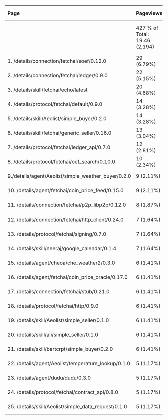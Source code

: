 | Page | Pageviews  | Unique Pageviews | Avg. time on Page | Entrances | Bounce rate | % Exit | Page Value |
| :---------- | :---- | -----: | -----: | -----: | -----: | -----: | ----------- |
| | 427 % of Total: 19.46 (2,194) | 378 % of Total: 22.16% (1,706) | 00:01:44 Avg for View: 00:01:49 (-4.73%) | 83 % of Total:  7.72% (1,075) | 68.67% Avg for View: 58.79% (16.81%) | 39.11% Avg for View: 49.00% (-20.18%) | $0.00 % of Total: 0.00% ($0.00) |
| 1. /details/connection/fetchai/soef/0.12.0 | 29 (6.79%) | 25 (6.61%) | 00:00:54 | 0 (0.00%) | 0.00% | 17.24% | $0.00 (0.00%) |
| 2. /details/connection/fetchai/ledger/0.9.0 | 22 (5.15%) | 18 (4.76%) | 00:00:20 |1 (1.20%) | 100.00% | 22.73% | $0.00 (0.00%) |
| 3. /details/skill/fetchai/echo/latest | 20 (4.68%) | 19 (5.03%) | 00:02:16 | 14 (16.87%) | 78.57% | 75.00% | $0.00 (0.00%) |
| 4. /details/protocol/fetchai/default/0.9.0 | 14 (3.28%) | 13 (3.44%) | 00:01:35 | 0 (0.00%) | 0.00% | 35.71% | $0.00 (0.00%) |
| 5. /details/skill/Aeolist/simple_buyer/0.2.0 | 14 (3.28%) | 12 (3.17%) | 00:00:23 | 2 (2.41%) | 50.00% | 35.71% | $0.00 (0.00%) |
| 6. /details/skill/fetchai/generic_seller/0.16.0 | 13 (3.04%) | 13 (3.44%) | 00:06:15 | 0 (0.00%) | 0.00% | 69.23% | $0.00 (0.00%) |
| 7. /details/protocol/fetchai/ledger_api/0.7.0 | 12 (2.81%) | 10 (2.65%) | 00:03:57 | 2 (2.41%) | 0.00% | 33.33% | $0.00 (0.00%) |
| 8. /details/protocol/fetchai/oef_search/0.10.0 | 10 (2.34%) | 9 (2.38%) | 00:00:30 | 1 (1.20%) | 0.00% | 20.00% | $0.00 (0.00%) |
| 9./details/agent/Aeolist/simple_weather_buyer/0.2.0 | 9 (2.11%) | 8 (2.12%) | 00:00:06 | 1 (1.20%) | 100.00% | 44.44% | $0.00( 0.00%) |
| 10. /details/agent/fetchai/coin_price_feed/0.15.0 | 9 (2.11%) | 7 (1.85%) | 00:04:31 | 4 (4.82%) | 50.00% | 33.33% | $0.00 (0.00%) |
| 11. /details/connection/fetchai/p2p_libp2p/0.12.0 | 8 (1.87%) | 7 (1.85%) | 00:00:31 | 1 (1.20%) | 0.00% | 0.00% | $0.00 (0.00%) |
| 12. /details/connection/fetchai/http_client/0.24.0 | 7 (1.64%) | 5 (1.32%) | 00:08:09 | 3 (3.61%) | 66.67% | 28.57% | $0.00 (0.00%) |
| 13. /details/protocol/fetchai/signing/0.7.0 | 7 (1.64%) | 7 (1.85%) | 00:00:30 | 0 (0.00%) | 0.00% | 42.86% | $0.00 (0.00%) |
| 14. /details/skill/neeraj/google_calendar/0.1.4 | 7 (1.64%) | 5 (1.32%) | 00:01:36 | 4 (4.82%) | 25.00% | 42.86% | $0.00 (0.00%) |
| 15. /details/agent/cheoa/che_weather2/0.3.0 | 6 (1.41%) | 3 (0.79%) | 00:00:06 | 0 (0.00%) | 0.00% | 0.00% | $0.00 (0.00%) |
| 16. /details/agent/fetchai/coin_price_oracle/0.17.0 | 6 (1.41%) | 5 (1.32%) | 00:00:21 | 2 (2.41%) | 50.00% | 50.00% | $0.00 (0.00%) |
| 17. /details/connection/fetchai/stub/0.21.0 | 6 (1.41%) | 6 (1.59%) | 00:00:00 | 5 (6.02%) | 100.00% | 100.00% | $0.00 (0.00%) |
| 18. /details/protocol/fetchai/http/0.9.0 | 6 (1.41%) | 6 (1.59%) | 00:00:31 | 0 (0.00%) | 0.00% | 33.33% | $0.00 (0.00%) |
| 19. /details/skill/Aeolist/simple_seller/0.1.0 | 6 (1.41%) | 6 (1.59%) | 00:01:12 | 0 (0.00%) | 0.00% | 33.33% | $0.00 (0.00%) |
| 20. /details/skill/ali/simple_seller/0.1.0 |  6 (1.41%) | 6 (1.59%) | 00:00:44 | 0 (0.00%) | 0.00% | 16.67% | $0.00 (0.00%) |
| 21. /details/skill/bartcrpt/simple_buyer/0.2.0 | 6 (1.41%) | 4 (1.06%) | 00:03:38 | 0 (0.00%) | 0.00% | 50.00% | $0.00 (0.00%) |
| 22. /details/agent/Aeolist/temperature_lookup/0.1.0 | 5 (1.17%) | 4 (1.06%) | 00:01:00 | 0 (0.00%) | 0.00% | 20.00% | $0.00 (0.00%) |
| 23. /details/agent/dudu/dudu/0.3.0 | 5 (1.17%) | 3 (0.79%) | 00:00:05 | 1 (1.20%) | 0.00% | 20.00% | $0.00 (0.00%) |
| 24. /details/protocol/fetchai/contract_api/0.8.0 | 5 (1.17%) | 4 (1.06%) | 00:00:15 | 0 (0.00%) | 0.00% | 40.00% | $0.00 (0.00%) |
| 25. /details/skill/Aeolist/simple_data_request/0.1.0 | 5 (1.17%) | 5 (1.32%) | 00:02:17 | 2 (2.41%) | 50.00% | 40.00% | $0.00 (0.00%) |